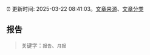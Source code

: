 :alarm_clock: 更新时间: 2025-03-22 08:41:03。[文章来源](/README.md)、[文章分类](/TAGS.md)

## 报告


> 关键字：`报告`、`月报`



